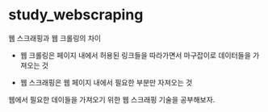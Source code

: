 # study_webscraping

웹 스크래핑과 웹 크롤링의 차이

- 웹 크롤링은 페이지 내에서 허용된 링크들을 따라가면서 마구잡이로 데이터들을 가져오는 것

- 웹 스크래핑은 웹 페이지 내에서 필요한 부분만 자져오는 것

웹에서 필요한 데이들을 가져오기 위한 웹 스크래핑 기술을 공부해보자.
